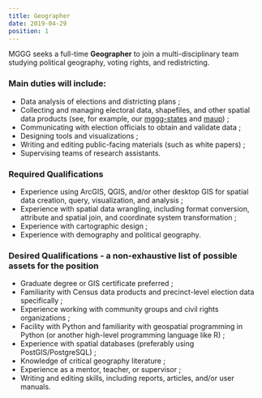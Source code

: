 ```yaml
---
title: Geographer
date: 2019-04-29
position: 1
---
```


MGGG seeks a full-time **Geographer** to join a multi-disciplinary team studying
political geography, voting rights, and redistricting.

### Main duties will include:

- Data analysis of elections and districting plans ;
- Collecting and managing electoral data, shapefiles, and other spatial data
  products (see, for example, our [mggg-states](https://github.com/mggg-states)
  and [maup](https://github.com/mggg/maup)) ;
- Communicating with election officials to obtain and validate data ;
- Designing tools and visualizations ;
- Writing and editing public-facing materials (such as white papers) ;
- Supervising teams of research assistants.

### Required Qualifications

- Experience using ArcGIS, QGIS, and/or other desktop GIS for spatial data
  creation, query, visualization, and analysis ;
- Experience with spatial data wrangling, including format conversion, attribute
  and spatial join, and coordinate system transformation ;
- Experience with cartographic design ;
- Experience with demography and political geography.

### Desired Qualifications - a non-exhaustive list of possible assets for the position

- Graduate degree or GIS certificate preferred ;
- Familiarity with Census data products and precinct-level election data
  specifically ;
- Experience working with community groups and civil rights organizations ;
- Facility with Python and familiarity with geospatial programming in Python (or
  another high-level programming language like R) ;
- Experience with spatial databases (preferably using PostGIS/PostgreSQL) ;
- Knowledge of critical geography literature ;
- Experience as a mentor, teacher, or supervisor ;
- Writing and editing skills, including reports, articles, and/or user manuals.
